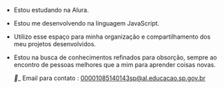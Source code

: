  * Estou estudando na Alura.
 * Estou me desenvolvendo na linguagem JavaScript.
 * Utilizo esse espaço para minha organização e compartilhamento dos meu projetos desenvolvidos.
 * Estou na busca de conhecimentos refinados para obsorção, sempre ao encontro de pessoas melhores que a mim para aprender coisas novas.

   _______**📮**________
   Email para contato : 00001085140143sp@al.educacao.sp.gov.br
